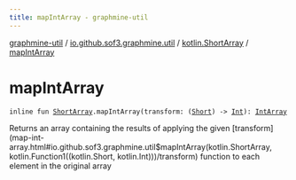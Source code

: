 ```yaml
---
title: mapIntArray - graphmine-util
---
```


[graphmine-util](../../index.html) / [io.github.sof3.graphmine.util](../index.html) / [kotlin.ShortArray](index.html) / [mapIntArray](./map-int-array.html)

# mapIntArray

`inline fun `[`ShortArray`](https://kotlinlang.org/api/latest/jvm/stdlib/kotlin/-short-array/index.html)`.mapIntArray(transform: (`[`Short`](https://kotlinlang.org/api/latest/jvm/stdlib/kotlin/-short/index.html)`) -> `[`Int`](https://kotlinlang.org/api/latest/jvm/stdlib/kotlin/-int/index.html)`): `[`IntArray`](https://kotlinlang.org/api/latest/jvm/stdlib/kotlin/-int-array/index.html)

Returns an array containing the results of applying the given [transform](map-int-array.html#io.github.sof3.graphmine.util$mapIntArray(kotlin.ShortArray, kotlin.Function1((kotlin.Short, kotlin.Int)))/transform) function to each element in the
original array

